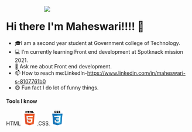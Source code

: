   <img src="https://static.vecteezy.com/system/resources/previews/000/180/387/non_2x/software-engineers-vectors.jpg" border-radius="50%" align="right" width="400px" heigth="400px">
  <h1>
  <b>Hi there I'm Maheswari!!!! 👋</b></h1>
 
- 🎓I am a second year student at Government college of Technology. 
- 💻 I’m currently learning Front end development at Spotknack mission 2021.
- 💬 Ask me about Front end development.
- 📫 How to reach me:LinkedIn-https://www.linkedin.com/in/maheswari-s-8107761b0
- 😅 Fun fact I do lot of funny things.
<h4><b>Tools I know</b></h4>
  <p>HTML<a href="https://www.w3.org/html/" target="_blank"></a> 
 <a href="https://www.w3.org/html/" target="_blank"> <img src="https://raw.githubusercontent.com/devicons/devicon/master/icons/html5/html5-original-wordmark.svg" alt="html5" width="40" height="40"/> </a>
CSS<a href="https://www.w3schools.com/css/" target="_blank"> <img src="https://raw.githubusercontent.com/devicons/devicon/master/icons/css3/css3-original-wordmark.svg" alt="css3" width="40" height="40"/> </a></p>
 
